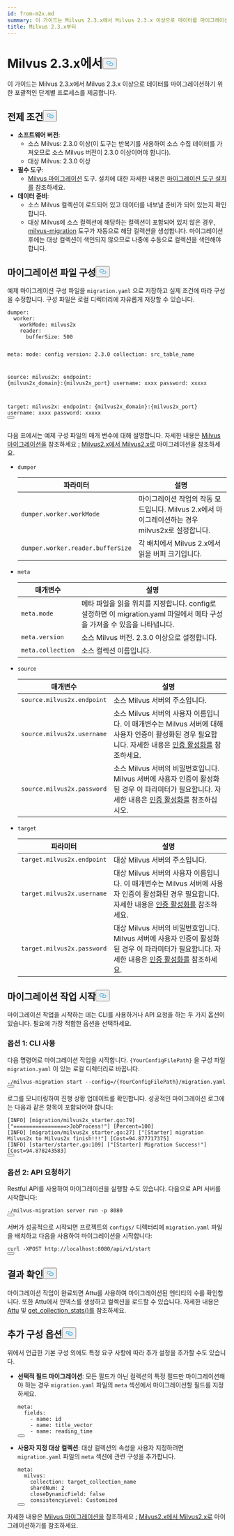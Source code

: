 ```yaml
---
id: from-m2x.md
summary: 이 가이드는 Milvus 2.3.x에서 Milvus 2.3.x 이상으로 데이터를 마이그레이션하기 위한 포괄적인 단계별 프로세스를 제공합니다.
title: Milvus 2.3.x부터
---
```

<h1 id="From-Milvus-23x" class="common-anchor-header">Milvus 2.3.x에서<button data-href="#From-Milvus-23x" class="anchor-icon" translate="no">
      <svg translate="no"
        aria-hidden="true"
        focusable="false"
        height="20"
        version="1.1"
        viewBox="0 0 16 16"
        width="16"
      >
        <path
          fill="#0092E4"
          fill-rule="evenodd"
          d="M4 9h1v1H4c-1.5 0-3-1.69-3-3.5S2.55 3 4 3h4c1.45 0 3 1.69 3 3.5 0 1.41-.91 2.72-2 3.25V8.59c.58-.45 1-1.27 1-2.09C10 5.22 8.98 4 8 4H4c-.98 0-2 1.22-2 2.5S3 9 4 9zm9-3h-1v1h1c1 0 2 1.22 2 2.5S13.98 12 13 12H9c-.98 0-2-1.22-2-2.5 0-.83.42-1.64 1-2.09V6.25c-1.09.53-2 1.84-2 3.25C6 11.31 7.55 13 9 13h4c1.45 0 3-1.69 3-3.5S14.5 6 13 6z"
        ></path>
      </svg>
    </button></h1><p>이 가이드는 Milvus 2.3.x에서 Milvus 2.3.x 이상으로 데이터를 마이그레이션하기 위한 포괄적인 단계별 프로세스를 제공합니다.</p>
<h2 id="Prerequisites" class="common-anchor-header">전제 조건<button data-href="#Prerequisites" class="anchor-icon" translate="no">
      <svg translate="no"
        aria-hidden="true"
        focusable="false"
        height="20"
        version="1.1"
        viewBox="0 0 16 16"
        width="16"
      >
        <path
          fill="#0092E4"
          fill-rule="evenodd"
          d="M4 9h1v1H4c-1.5 0-3-1.69-3-3.5S2.55 3 4 3h4c1.45 0 3 1.69 3 3.5 0 1.41-.91 2.72-2 3.25V8.59c.58-.45 1-1.27 1-2.09C10 5.22 8.98 4 8 4H4c-.98 0-2 1.22-2 2.5S3 9 4 9zm9-3h-1v1h1c1 0 2 1.22 2 2.5S13.98 12 13 12H9c-.98 0-2-1.22-2-2.5 0-.83.42-1.64 1-2.09V6.25c-1.09.53-2 1.84-2 3.25C6 11.31 7.55 13 9 13h4c1.45 0 3-1.69 3-3.5S14.5 6 13 6z"
        ></path>
      </svg>
    </button></h2><ul>
<li><strong>소프트웨어 버전</strong>:<ul>
<li>소스 Milvus: 2.3.0 이상(이 도구는 반복기를 사용하여 소스 수집 데이터를 가져오므로 소스 Milvus 버전이 2.3.0 이상이어야 합니다).</li>
<li>대상 Milvus: 2.3.0 이상</li>
</ul></li>
<li><strong>필수 도구</strong>:<ul>
<li><a href="https://github.com/zilliztech/milvus-migration">Milvus 마이그레이션</a> 도구. 설치에 대한 자세한 내용은 <a href="/docs/ko/v2.4.x/milvusdm_install.md">마이그레이션 도구 설치를</a> 참조하세요.</li>
</ul></li>
<li><strong>데이터 준비</strong>:<ul>
<li>소스 Milvus 컬렉션이 로드되어 있고 데이터를 내보낼 준비가 되어 있는지 확인합니다.</li>
<li>대상 Milvus에 소스 컬렉션에 해당하는 컬렉션이 포함되어 있지 않은 경우, <a href="https://github.com/zilliztech/milvus-migration">milvus-migration</a> 도구가 자동으로 해당 컬렉션을 생성합니다. 마이그레이션 후에는 대상 컬렉션이 색인되지 않으므로 나중에 수동으로 컬렉션을 색인해야 합니다.</li>
</ul></li>
</ul>
<h2 id="Configure-the-migration-file" class="common-anchor-header">마이그레이션 파일 구성<button data-href="#Configure-the-migration-file" class="anchor-icon" translate="no">
      <svg translate="no"
        aria-hidden="true"
        focusable="false"
        height="20"
        version="1.1"
        viewBox="0 0 16 16"
        width="16"
      >
        <path
          fill="#0092E4"
          fill-rule="evenodd"
          d="M4 9h1v1H4c-1.5 0-3-1.69-3-3.5S2.55 3 4 3h4c1.45 0 3 1.69 3 3.5 0 1.41-.91 2.72-2 3.25V8.59c.58-.45 1-1.27 1-2.09C10 5.22 8.98 4 8 4H4c-.98 0-2 1.22-2 2.5S3 9 4 9zm9-3h-1v1h1c1 0 2 1.22 2 2.5S13.98 12 13 12H9c-.98 0-2-1.22-2-2.5 0-.83.42-1.64 1-2.09V6.25c-1.09.53-2 1.84-2 3.25C6 11.31 7.55 13 9 13h4c1.45 0 3-1.69 3-3.5S14.5 6 13 6z"
        ></path>
      </svg>
    </button></h2><p>예제 마이그레이션 구성 파일을 <code translate="no">migration.yaml</code> 으로 저장하고 실제 조건에 따라 구성을 수정합니다. 구성 파일은 로컬 디렉터리에 자유롭게 저장할 수 있습니다.</p>
<pre><code translate="no" class="language-yaml">dumper:
  worker:
    workMode: milvus2x
    reader:
      bufferSize: 500

meta:
  mode: config
  version: 2.3.0
  collection: src_table_name

<span class="hljs-built_in">source</span>:
  milvus2x:
    endpoint: {milvus2x_domain}:{milvus2x_port}
    username: xxxx
    password: xxxxx

target:
  milvus2x:
    endpoint: {milvus2x_domain}:{milvus2x_port}
    username: xxxx
    password: xxxxx
<button class="copy-code-btn"></button></code></pre>
<p>다음 표에서는 예제 구성 파일의 매개 변수에 대해 설명합니다. 자세한 내용은 <a href="https://github.com/zilliztech/milvus-migration/blob/main/README_2X.md#milvus-migration-milvus2x-to-milvus2x">Milvus 마이그레이션을</a> 참조하세요 <a href="https://github.com/zilliztech/milvus-migration/blob/main/README_2X.md#milvus-migration-milvus2x-to-milvus2x">:</a> <a href="https://github.com/zilliztech/milvus-migration/blob/main/README_2X.md#milvus-migration-milvus2x-to-milvus2x">Milvus2.x에서 Milvus2.x로</a> 마이그레이션을 참조하세요.</p>
<ul>
<li><p><code translate="no">dumper</code></p>
<table>
<thead>
<tr><th>파라미터</th><th>설명</th></tr>
</thead>
<tbody>
<tr><td><code translate="no">dumper.worker.workMode</code></td><td>마이그레이션 작업의 작동 모드입니다. Milvus 2.x에서 마이그레이션하는 경우 milvus2x로 설정합니다.</td></tr>
<tr><td><code translate="no">dumper.worker.reader.bufferSize</code></td><td>각 배치에서 Milvus 2.x에서 읽을 버퍼 크기입니다.</td></tr>
</tbody>
</table>
</li>
<li><p><code translate="no">meta</code></p>
<table>
<thead>
<tr><th>매개변수</th><th>설명</th></tr>
</thead>
<tbody>
<tr><td><code translate="no">meta.mode</code></td><td>메타 파일을 읽을 위치를 지정합니다. config로 설정하면 이 migration.yaml 파일에서 메타 구성을 가져올 수 있음을 나타냅니다.</td></tr>
<tr><td><code translate="no">meta.version</code></td><td>소스 Milvus 버전. 2.3.0 이상으로 설정합니다.</td></tr>
<tr><td><code translate="no">meta.collection</code></td><td>소스 컬렉션 이름입니다.</td></tr>
</tbody>
</table>
</li>
<li><p><code translate="no">source</code></p>
<table>
<thead>
<tr><th>매개변수</th><th>설명</th></tr>
</thead>
<tbody>
<tr><td><code translate="no">source.milvus2x.endpoint</code></td><td>소스 Milvus 서버의 주소입니다.</td></tr>
<tr><td><code translate="no">source.milvus2x.username</code></td><td>소스 Milvus 서버의 사용자 이름입니다. 이 매개변수는 Milvus 서버에 대해 사용자 인증이 활성화된 경우 필요합니다. 자세한 내용은 <a href="/docs/ko/v2.4.x/authenticate.md">인증 활성화를</a> 참조하세요.</td></tr>
<tr><td><code translate="no">source.milvus2x.password</code></td><td>소스 Milvus 서버의 비밀번호입니다. Milvus 서버에 사용자 인증이 활성화된 경우 이 파라미터가 필요합니다. 자세한 내용은 <a href="/docs/ko/v2.4.x/authenticate.md">인증 활성화를</a> 참조하십시오.</td></tr>
</tbody>
</table>
</li>
<li><p><code translate="no">target</code></p>
<table>
<thead>
<tr><th>파라미터</th><th>설명</th></tr>
</thead>
<tbody>
<tr><td><code translate="no">target.milvus2x.endpoint</code></td><td>대상 Milvus 서버의 주소입니다.</td></tr>
<tr><td><code translate="no">target.milvus2x.username</code></td><td>대상 Milvus 서버의 사용자 이름입니다. 이 매개변수는 Milvus 서버에 사용자 인증이 활성화된 경우 필요합니다. 자세한 내용은 <a href="/docs/ko/v2.4.x/authenticate.md">인증 활성화를</a> 참조하세요.</td></tr>
<tr><td><code translate="no">target.milvus2x.password</code></td><td>대상 Milvus 서버의 비밀번호입니다. Milvus 서버에 사용자 인증이 활성화된 경우 이 파라미터가 필요합니다. 자세한 내용은 <a href="/docs/ko/v2.4.x/authenticate.md">인증 활성화를</a> 참조하세요.</td></tr>
</tbody>
</table>
</li>
</ul>
<h2 id="Start-the-migration-task" class="common-anchor-header">마이그레이션 작업 시작<button data-href="#Start-the-migration-task" class="anchor-icon" translate="no">
      <svg translate="no"
        aria-hidden="true"
        focusable="false"
        height="20"
        version="1.1"
        viewBox="0 0 16 16"
        width="16"
      >
        <path
          fill="#0092E4"
          fill-rule="evenodd"
          d="M4 9h1v1H4c-1.5 0-3-1.69-3-3.5S2.55 3 4 3h4c1.45 0 3 1.69 3 3.5 0 1.41-.91 2.72-2 3.25V8.59c.58-.45 1-1.27 1-2.09C10 5.22 8.98 4 8 4H4c-.98 0-2 1.22-2 2.5S3 9 4 9zm9-3h-1v1h1c1 0 2 1.22 2 2.5S13.98 12 13 12H9c-.98 0-2-1.22-2-2.5 0-.83.42-1.64 1-2.09V6.25c-1.09.53-2 1.84-2 3.25C6 11.31 7.55 13 9 13h4c1.45 0 3-1.69 3-3.5S14.5 6 13 6z"
        ></path>
      </svg>
    </button></h2><p>마이그레이션 작업을 시작하는 데는 CLI를 사용하거나 API 요청을 하는 두 가지 옵션이 있습니다. 필요에 가장 적합한 옵션을 선택하세요.</p>
<h3 id="Option-1-Using-CLI" class="common-anchor-header">옵션 1: CLI 사용</h3><p>다음 명령어로 마이그레이션 작업을 시작합니다. <code translate="no">{YourConfigFilePath}</code> 을 구성 파일 <code translate="no">migration.yaml</code> 이 있는 로컬 디렉터리로 바꿉니다.</p>
<pre><code translate="no" class="language-bash">./milvus-migration start --config=/{YourConfigFilePath}/migration.yaml
<button class="copy-code-btn"></button></code></pre>
<p>로그를 모니터링하여 진행 상황 업데이트를 확인합니다. 성공적인 마이그레이션 로그에는 다음과 같은 항목이 포함되어야 합니다:</p>
<pre><code translate="no" class="language-bash">[INFO] [migration/milvus2x_starter.go:79] [<span class="hljs-string">&quot;=================&gt;JobProcess!&quot;</span>] [Percent=100]
[INFO] [migration/milvus2x_starter.go:27] [<span class="hljs-string">&quot;[Starter] migration Milvus2x to Milvus2x finish!!!&quot;</span>] [Cost=94.877717375]
[INFO] [starter/starter.go:109] [<span class="hljs-string">&quot;[Starter] Migration Success!&quot;</span>] [Cost=94.878243583]
<button class="copy-code-btn"></button></code></pre>
<h3 id="Option-2-Making-API-requests" class="common-anchor-header">옵션 2: API 요청하기</h3><p>Restful API를 사용하여 마이그레이션을 실행할 수도 있습니다. 다음으로 API 서버를 시작합니다:</p>
<pre><code translate="no" class="language-bash">./milvus-migration server run -p 8080
<button class="copy-code-btn"></button></code></pre>
<p>서버가 성공적으로 시작되면 프로젝트의 <code translate="no">configs/</code> 디렉터리에 <code translate="no">migration.yaml</code> 파일을 배치하고 다음을 사용하여 마이그레이션을 시작합니다:</p>
<pre><code translate="no" class="language-bash">curl -XPOST http://localhost:8080/api/v1/start
<button class="copy-code-btn"></button></code></pre>
<h2 id="Verify-the-result" class="common-anchor-header">결과 확인<button data-href="#Verify-the-result" class="anchor-icon" translate="no">
      <svg translate="no"
        aria-hidden="true"
        focusable="false"
        height="20"
        version="1.1"
        viewBox="0 0 16 16"
        width="16"
      >
        <path
          fill="#0092E4"
          fill-rule="evenodd"
          d="M4 9h1v1H4c-1.5 0-3-1.69-3-3.5S2.55 3 4 3h4c1.45 0 3 1.69 3 3.5 0 1.41-.91 2.72-2 3.25V8.59c.58-.45 1-1.27 1-2.09C10 5.22 8.98 4 8 4H4c-.98 0-2 1.22-2 2.5S3 9 4 9zm9-3h-1v1h1c1 0 2 1.22 2 2.5S13.98 12 13 12H9c-.98 0-2-1.22-2-2.5 0-.83.42-1.64 1-2.09V6.25c-1.09.53-2 1.84-2 3.25C6 11.31 7.55 13 9 13h4c1.45 0 3-1.69 3-3.5S14.5 6 13 6z"
        ></path>
      </svg>
    </button></h2><p>마이그레이션 작업이 완료되면 Attu를 사용하여 마이그레이션된 엔티티의 수를 확인합니다. 또한 Attu에서 인덱스를 생성하고 컬렉션을 로드할 수 있습니다. 자세한 내용은 <a href="https://github.com/zilliztech/attu">Attu</a> 및 <a href="https://milvus.io/api-reference/pymilvus/v2.4.x/MilvusClient/Collections/get_collection_stats.md">get_collection_stats()를</a> 참조하세요.</p>
<h2 id="Additional-configuration-options" class="common-anchor-header">추가 구성 옵션<button data-href="#Additional-configuration-options" class="anchor-icon" translate="no">
      <svg translate="no"
        aria-hidden="true"
        focusable="false"
        height="20"
        version="1.1"
        viewBox="0 0 16 16"
        width="16"
      >
        <path
          fill="#0092E4"
          fill-rule="evenodd"
          d="M4 9h1v1H4c-1.5 0-3-1.69-3-3.5S2.55 3 4 3h4c1.45 0 3 1.69 3 3.5 0 1.41-.91 2.72-2 3.25V8.59c.58-.45 1-1.27 1-2.09C10 5.22 8.98 4 8 4H4c-.98 0-2 1.22-2 2.5S3 9 4 9zm9-3h-1v1h1c1 0 2 1.22 2 2.5S13.98 12 13 12H9c-.98 0-2-1.22-2-2.5 0-.83.42-1.64 1-2.09V6.25c-1.09.53-2 1.84-2 3.25C6 11.31 7.55 13 9 13h4c1.45 0 3-1.69 3-3.5S14.5 6 13 6z"
        ></path>
      </svg>
    </button></h2><p>위에서 언급한 기본 구성 외에도 특정 요구 사항에 따라 추가 설정을 추가할 수도 있습니다.</p>
<ul>
<li><p><strong>선택적 필드 마이그레이션</strong>: 모든 필드가 아닌 컬렉션의 특정 필드만 마이그레이션해야 하는 경우 <code translate="no">migration.yaml</code> 파일의 <code translate="no">meta</code> 섹션에서 마이그레이션할 필드를 지정하세요.</p>
<pre><code translate="no" class="language-yaml">meta:
  fields:
    - name: <span class="hljs-built_in">id</span>
    - name: title_vector
    - name: reading_time
<button class="copy-code-btn"></button></code></pre></li>
<li><p><strong>사용자 지정 대상 컬렉션</strong>: 대상 컬렉션의 속성을 사용자 지정하려면 <code translate="no">migration.yaml</code> 파일의 <code translate="no">meta</code> 섹션에 관련 구성을 추가합니다.</p>
<pre><code translate="no" class="language-yaml"><span class="hljs-attr">meta</span>:
  <span class="hljs-attr">milvus</span>:
    <span class="hljs-attr">collection</span>: target_collection_name
    <span class="hljs-attr">shardNum</span>: <span class="hljs-number">2</span>
    <span class="hljs-attr">closeDynamicField</span>: <span class="hljs-literal">false</span>
    <span class="hljs-attr">consistencyLevel</span>: <span class="hljs-title class_">Customized</span>
<button class="copy-code-btn"></button></code></pre></li>
</ul>
<p>자세한 내용은 <a href="https://github.com/zilliztech/milvus-migration/blob/main/README_2X.md#milvus-migration-milvus2x-to-milvus2x">Milvus 마이그레이션을</a> 참조하세요 <a href="https://github.com/zilliztech/milvus-migration/blob/main/README_2X.md#milvus-migration-milvus2x-to-milvus2x">:</a> <a href="https://github.com/zilliztech/milvus-migration/blob/main/README_2X.md#milvus-migration-milvus2x-to-milvus2x">Milvus2.x에서 Milvus2.x로</a> 마이그레이션하기를 참조하세요.</p>
